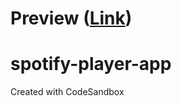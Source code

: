 # Preview (<a href="https://62259d15664b3a00082875cf--music-player08.netlify.app/">Link</a>)

# spotify-player-app
Created with CodeSandbox
